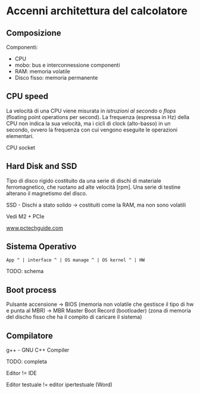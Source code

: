 # Accenni architettura del calcolatore

## Composizione
Componenti:
 - CPU
 - mobo: bus e interconnessione componenti
 - RAM: memoria volatile
 - Disco fisso: memoria permanente

## CPU speed
La velocità di una CPU viene misurata in _istruzioni al secondo_ o _flops_ (floating point operations per second).
La frequenza (espressa in Hz) della CPU non indica la sua velocità, ma i cicli di clock (alto-basso) in un secondo, ovvero la frequenza con cui vengono eseguite le operazioni elementari.

CPU socket

## Hard Disk and SSD
Tipo di disco rigido costituito da una serie di dischi di materiale ferromagnetico, che ruotano ad alte velocità [rpm]. Una serie di testine alterano il magnetismo del disco.

SSD - Dischi a stato solido -> costituiti come la RAM, ma non sono volatili

Vedi M2 + PCIe

www.pctechguide.com

## Sistema Operativo
`
App
^
|
interface
^
|
OS manage
^
|
OS kernel
^
|
HW
`

TODO: schema


## Boot process
Pulsante accensione -> BIOS (memoria non volatile che gestisce il tipo di hw e punta al MBR) -> MBR Master Boot Record (bootloader) (zona di memoria del discho fisso che ha il compito di caricare il sistema)


## Compilatore
g++ - GNU C++ Compiler

TODO: completa

Editor != IDE

Editor testuale != editor ipertestuale (Word)
